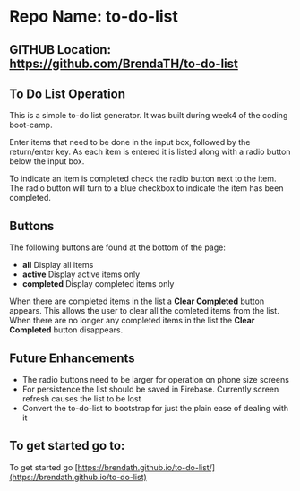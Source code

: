 # Repo Name: to-do-list

## GITHUB Location: https://github.com/BrendaTH/to-do-list

## To Do List Operation
This is a simple to-do list generator. It was built during week4 of the coding boot-camp.

Enter items that need to be done in the input box, followed by the return/enter key.
As each item is entered it is listed along with a radio button below the input box.

To indicate an item is completed check the radio button next to the item. 
The radio button will turn to a blue checkbox to indicate the item has been completed.


## Buttons
The following buttons are found at the bottom of the page:
* **all**       Display all items 
* **active**    Display active items only
* **completed** Display completed items only

When there are completed items in the list a **Clear Completed** button appears.
This allows the user to clear all the comleted items from the list. When there are no longer any
completed items in the list the **Clear Completed** button disappears.

## Future Enhancements
* The radio buttons need to be larger for operation on phone size screens
* For persistence the list should be saved in Firebase. Currently screen refresh causes the list to be lost
* Convert the to-do-list to bootstrap for just the plain ease of dealing with it

## To get started go to:
To get started go [https://brendath.github.io/to-do-list/](https://brendath.github.io/to-do-list)





